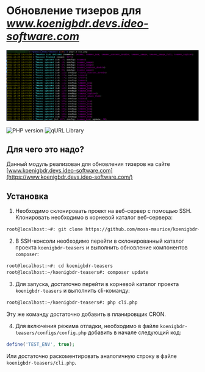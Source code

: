 
# Обновление тизеров для *www.koenigbdr.devs.ideo-software.com*

![main](https://raw.githubusercontent.com/moss-maurice/koenigbdr-teasers/main/assets/images/main.png)

![PHP version](https://img.shields.io/badge/PHP->=v5.6-red.svg?php=7.3) ![qURL Library](https://img.shields.io/badge/qURL->=v0.1.1-green.svg?qURL=0.1.1)

## Для чего это надо?
Данный модуль реализован для обновления тизеров на сайте [www.koenigbdr.devs.ideo-software.com](https://www.koenigbdr.devs.ideo-software.com/)

## Установка

1) Необходимо склонировать проект на веб-сервер с помощью SSH. Клонировать необходимо в корневой каталог веб-сервера:
```sh
root@localhost:~#: git clone https://github.com/moss-maurice/koenigbdr-teasers.git
```

2) В SSH-консоли необходимо перейти в склонированный каталог проекта `koenigbdr-teasers` и выполнить обновление компонентов `composer`:
```sh
root@localhost:~#: cd koenigbdr-teasers
root@localhost:~/koenigbdr-teasers#: composer update
```

3) Для запуска, достаточно перейти в корневой каталог проекта `koenigbdr-teasers` и выполнить cli-команду:
```sh
root@localhost:~/koenigbdr-teasers#: php cli.php
```
Эту же команду достаточно добавить в планировщик CRON.

4) Для включения режима отладки, необходимо в файле `koenigbdr-teasers/configs/config.php` добавить в начале следующий код:
```php
define('TEST_ENV', true);
```
Или достаточно раскоментировать аналогичную строку в файле `koenigbdr-teasers/cli.php`.
